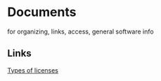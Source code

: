 # Documents
for organizing, links, access, general software info

## Links 
[Types of licenses](https://choosealicense.com/licenses/)

